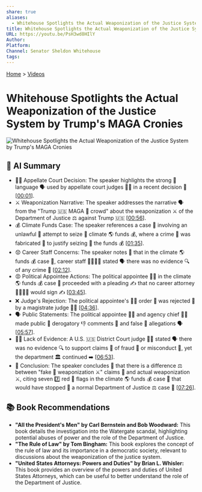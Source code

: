```yaml
---
share: true
aliases:
  - Whitehouse Spotlights the Actual Weaponization of the Justice System by Trump's MAGA Cronies
title: Whitehouse Spotlights the Actual Weaponization of the Justice System by Trump's MAGA Cronies
URL: https://youtu.be/PsH3wd8HIlY
Author: 
Platform: 
Channel: Senator Sheldon Whitehouse
tags: 
---
```

[Home](../index.md) > [Videos](./index.md)  
# Whitehouse Spotlights the Actual Weaponization of the Justice System by Trump's MAGA Cronies  
![Whitehouse Spotlights the Actual Weaponization of the Justice System by Trump's MAGA Cronies](https://youtu.be/PsH3wd8HIlY)  
  
## 🤖 AI Summary  
- 👨‍⚖️ Appellate Court Decision: The speaker highlights the strong 💪 language 🗣️ used by appellate court judges 👨‍⚖️ in a recent decision 📝 \[[00:01](http://www.youtube.com/watch?v=PsH3wd8HIlY&t=1)].  
- ⚔️ Weaponization Narrative: The speaker addresses the narrative 🗣️ from the "Trump 🇺🇸 MAGA 🧢 crowd" about the weaponization ⚔️ of the Department of Justice ⚖️ against Trump 🇺🇸 \[[00:56](http://www.youtube.com/watch?v=PsH3wd8HIlY&t=56)].  
- 💰 Climate Funds Case: The speaker references a case 💼 involving an unlawful 🚨 attempt to seize 🤲 climate 🌎 funds 💰, where a crime 🔪 was fabricated 🤥 to justify seizing 🤲 the funds 💰 \[[01:35](http://www.youtube.com/watch?v=PsH3wd8HIlY&t=95)].  
- 😟 Career Staff Concerns: The speaker notes 📝 that in the climate 🌎 funds 💰 case 💼, career staff 👨‍💼👩‍💼 stated 🗣️ there was no evidence 🔍 of any crime 🔪 \[[02:12](http://www.youtube.com/watch?v=PsH3wd8HIlY&t=132)].  
- 😡 Political Appointee Actions: The political appointee 👨‍💼 in the climate 🌎 funds 💰 case 💼 proceeded with a pleading ✍️ that no career attorney 👨‍💼👩‍💼 would sign ✍️ \[[03:45](http://www.youtube.com/watch?v=PsH3wd8HIlY&t=225)].  
- ❌ Judge's Rejection: The political appointee's 👨‍💼 order 📝 was rejected 🚫 by a magistrate judge 👨‍⚖️ \[[04:36](http://www.youtube.com/watch?v=PsH3wd8HIlY&t=276)].  
- 🗣️ Public Statements: The political appointee 👨‍💼 and agency chief 👮‍♂️ made public 📢 derogatory 👎 comments 💬 and false 🤥 allegations 🗣️ \[[05:57](http://www.youtube.com/watch?v=PsH3wd8HIlY&t=357)].  
- 🕵️‍♂️ Lack of Evidence: A U.S. 🇺🇸 District Court judge 👨‍⚖️ stated 🗣️ there was no evidence 🔍 to support claims 📣 of fraud 💸 or misconduct 🚨, yet the department 🏛️ continued ➡️ \[[06:53](http://www.youtube.com/youtube.com/watch?v=PsH3wd8HIlY&t=413)].  
- 🏁 Conclusion: The speaker concludes 🎤 that there is a difference ⚖️ between "fake 🤥 weaponization ⚔️" claims 📣 and actual weaponization ⚔️, citing seven 7️⃣ red 🚩 flags in the climate 🌎 funds 💰 case 💼 that would have stopped 🛑 a normal Department of Justice ⚖️ case 💼 \[[07:26](http://www.youtube.com/watch?v=PsH3wd8HIlY&t=446)].  
  
## 📚 Book Recommendations  
- **"All the President's Men" by Carl Bernstein and Bob Woodward:** This book details the investigation into the Watergate scandal, highlighting potential abuses of power and the role of the Department of Justice.  
- **"The Rule of Law" by Tom Bingham:** This book explores the concept of the rule of law and its importance in a democratic society, relevant to discussions about the weaponization of the justice system.  
- **"United States Attorneys: Powers and Duties" by Brian L. Whisler:** This book provides an overview of the powers and duties of United States Attorneys, which can be useful to better understand the role of the Department of Justice.  
